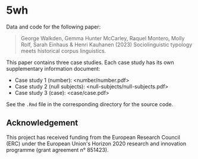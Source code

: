 # 5wh

Data and code for the following paper:

> George Walkden, Gemma Hunter McCarley, Raquel Montero, Molly Rolf, Sarah Einhaus & Henri Kauhanen (2023) Sociolinguistic typology meets historical corpus linguistics.

This paper contains three case studies. Each case study has its own supplementary information document:

- Case study 1 (number): <number/number.pdf>
- Case study 2 (null subjects): <null-subjects/null-subjects.pdf>
- Case study 3 (case): <case/case.pdf>

See the `.Rmd` file in the corresponding directory for the source code.


## Acknowledgement

This project has received funding from the European Research Council (ERC) under the European Union's Horizon 2020 research and innovation programme (grant agreement n° 851423).
